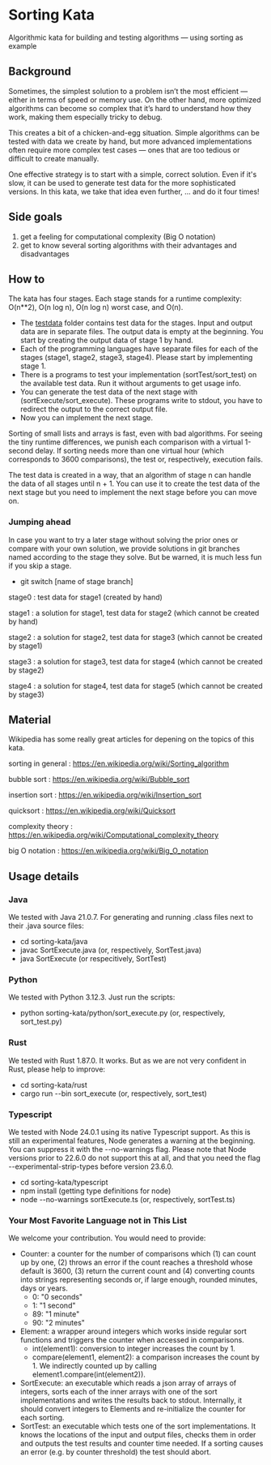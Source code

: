 # Sorting Kata
Algorithmic kata for building and testing algorithms — using sorting as example

## Background

Sometimes, the simplest solution to a problem isn’t the most efficient — either in terms of speed
or memory use. On the other hand, more optimized algorithms can become so complex that it’s hard
to understand how they work, making them especially tricky to debug.

This creates a bit of a chicken-and-egg situation. Simple algorithms can be tested with data we
create by hand, but more advanced implementations often require more complex test cases — ones that
are too tedious or difficult to create manually.

One effective strategy is to start with a simple, correct solution. Even if it's slow, it can be
used to generate test data for the more sophisticated versions. In this kata, we take that idea
even further, ... and do it four times!

## Side goals

1. get a feeling for computational complexity (Big O notation)
1. get to know several sorting algorithms with their advantages and disadvantages

## How to

The kata has four stages. Each stage stands for a runtime complexity: O(n**2),
O(n log n), O(n log n) worst case, and O(n).

- The [testdata](testdata) folder contains test data for the stages. Input and output data
  are in separate files. The output data is empty at the beginning. You start by creating
  the output data of stage 1 by hand.
- Each of the programming languages have separate files for each of the stages (stage1,
  stage2, stage3, stage4). Please start by implementing stage 1.
- There is a programs to test your implementation (sortTest/sort_test) on the available
  test data. Run it without arguments to get usage info.
- You can generate the test data of the next stage with (sortExecute/sort_execute). These
  programs write to stdout, you have to redirect the output to the correct output file.
- Now you can implement the next stage.

Sorting of small lists and arrays is fast, even with bad algorithms. For seeing the tiny
runtime differences, we punish each comparison with a virtual 1-second delay. If sorting
needs more than one virtual hour (which corresponds to 3600 comparisons), the test or,
respectively, execution fails.

The test data is created in a way, that an algorithm of stage n can handle the data of all
stages until n + 1. You can use it to create the test data of the next stage but you need
to implement the next stage before you can move on.

### Jumping ahead

In case you want to try a later stage without solving the prior ones or compare with your 
own solution, we provide solutions in git branches named according to the stage they solve.
But be warned, it is much less fun if you skip a stage.

- git switch [name of stage branch]

stage0
: test data for stage1 (created by hand)

stage1
: a solution for stage1, test data for stage2 (which cannot be created by hand)

stage2
: a solution for stage2, test data for stage3 (which cannot be created by stage1)

stage3
: a solution for stage3, test data for stage4 (which cannot be created by stage2)

stage4
: a solution for stage4, test data for stage5 (which cannot be created by stage3)

## Material

Wikipedia has some really great articles for depening on the topics of this kata.

sorting in general
: https://en.wikipedia.org/wiki/Sorting_algorithm

bubble sort
: https://en.wikipedia.org/wiki/Bubble_sort

insertion sort
: https://en.wikipedia.org/wiki/Insertion_sort

quicksort
: https://en.wikipedia.org/wiki/Quicksort

complexity theory
: https://en.wikipedia.org/wiki/Computational_complexity_theory

big O notation
: https://en.wikipedia.org/wiki/Big_O_notation

## Usage details

### Java
We tested with Java 21.0.7. For generating and running .class files next to their .java
source files:
- cd sorting-kata/java
- javac SortExecute.java (or, respectively, SortTest.java)
- java SortExecute (or respecitively, SortTest)

### Python
We tested with Python 3.12.3. Just run the scripts:
- python sorting-kata/python/sort_execute.py (or, respectively, sort_test.py)

### Rust
We tested with Rust 1.87.0. It works. But as we are not very confident in Rust, please help to improve:
- cd sorting-kata/rust
- cargo run --bin sort_execute (or, respectively, sort_test)

### Typescript
We tested with Node 24.0.1 using its native Typescript support. As this is still an
experimental features, Node generates a warning at the beginning. You can suppress it
with the --no-warnings flag. Please note that Node versions prior to 22.6.0 do not
support this at all, and that you need the flag --experimental-strip-types before
version 23.6.0.
- cd sorting-kata/typescript
- npm install (getting type definitions for node)
- node --no-warnings sortExecute.ts (or, respectively, sortTest.ts)

### Your Most Favorite Language not in This List
We welcome your contribution. You would need to provide:

- Counter: a counter for the number of comparisons which (1) can count up by one, (2) throws an error if the count reaches a threshold whose default is 3600, (3) return the current count and (4) converting counts into strings representing seconds or, if large enough, rounded minutes, days or years.
  - 0: "0 seconds"
  - 1: "1 second"
  - 89: "1 minute"
  - 90: "2 minutes"
- Element: a wrapper around integers which works inside regular sort functions and triggers the counter when accessed in comparisons.
  - int(element1): conversion to integer increases the count by 1.
  - compare(element1, element2): a comparison increases the count by 1. We indirectly counted up by calling element1.compare(int(element2)).
- SortExecute: an executable which reads a json array of arrays of integers, sorts each of the inner arrays with one of the sort implementations and writes the results back to stdout. Internally, it should convert integers to Elements and re-initialize the counter for each sorting.
- SortTest: an executable which tests one of the sort implementations. It knows the locations of the input and output files, checks them in order and outputs the test results and counter time needed. If a sorting causes an error (e.g. by counter threshold) the test should abort.
